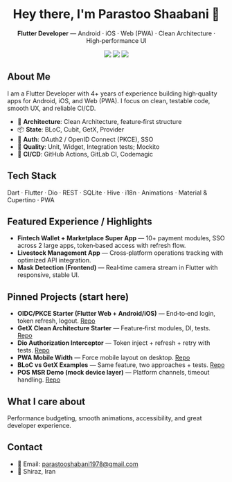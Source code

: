 <!-- Hero -->
<h1 align="center">Hey there, I'm Parastoo Shaabani 👋</h1>
<p align="center">
  <b>Flutter Developer</b> — Android · iOS · Web (PWA) · Clean Architecture · High‑performance UI
</p>

<!-- Quick badges (optional; remove any you don't like) -->
<p align="center">
  <a href="mailto:parastooshabani1978@gmail.com"><img src="https://img.shields.io/badge/Email-parastooshabani1978%40gmail.com-blue" /></a>
  <img src="https://img.shields.io/badge/Location-Shiraz%2C%20Iran-informational" />
  <img src="https://img.shields.io/badge/Focus-Clean%20Architecture%20%7C%20BLoC%20%7C%20GetX-success" />
</p>

## About Me
I am a Flutter Developer with 4+ years of experience building high‑quality apps for Android, iOS, and Web (PWA).
I focus on clean, testable code, smooth UX, and reliable CI/CD.

- 🧩 **Architecture**: Clean Architecture, feature‑first structure
- 📦 **State**: BLoC, Cubit, GetX, Provider
- 🔐 **Auth**: OAuth2 / OpenID Connect (PKCE), SSO
- 🧪 **Quality**: Unit, Widget, Integration tests; Mockito
- 🚀 **CI/CD**: GitHub Actions, GitLab CI, Codemagic

## Tech Stack
Dart · Flutter · Dio · REST · SQLite · Hive · i18n · Animations · Material & Cupertino · PWA

## Featured Experience / Highlights
- **Fintech Wallet + Marketplace Super App** — 10+ payment modules, SSO across 2 large apps, token‑based access with refresh flow.
- **Livestock Management App** — Cross‑platform operations tracking with optimized API integration.
- **Mask Detection (Frontend)** — Real‑time camera stream in Flutter with responsive, stable UI.

## Pinned Projects (start here)
- **OIDC/PKCE Starter (Flutter Web + Android/iOS)** — End‑to‑end login, token refresh, logout. <a href="<repo-link>">Repo</a>
- **GetX Clean Architecture Starter** — Feature‑first modules, DI, tests. <a href="<repo-link>">Repo</a>
- **Dio Authorization Interceptor** — Token inject + refresh + retry with tests. <a href="<repo-link>">Repo</a>
- **PWA Mobile Width** — Force mobile layout on desktop. <a href="<repo-link>">Repo</a>
- **BLoC vs GetX Examples** — Same feature, two approaches + tests. <a href="<repo-link>">Repo</a>
- **POS MSR Demo (mock device layer)** — Platform channels, timeout handling. <a href="<repo-link>">Repo</a>

## What I care about
Performance budgeting, smooth animations, accessibility, and great developer experience.

## Contact
- 📧 Email: parastooshabani1978@gmail.com
- 📍 Shiraz, Iran
